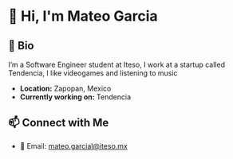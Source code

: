 # 👋 Hi, I'm Mateo Garcia

## 🚀 Bio
I’m a Software Engineer student at Iteso, I work at a startup called Tendencia, I like videogames and listening to music

- **Location:** Zapopan, Mexico
- **Currently working on:** Tendencia

## 📫 Connect with Me
- 📧 Email: mateo.garcial@iteso.mx
